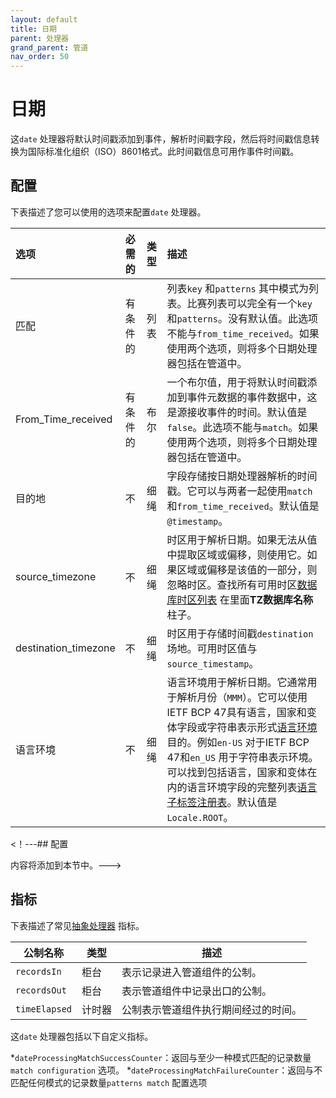 ```yaml
---
layout: default
title: 日期
parent: 处理器
grand_parent: 管道
nav_order: 50
---
```


# 日期


这`date` 处理器将默认时间戳添加到事件，解析时间戳字段，然后将时间戳信息转换为国际标准化组织（ISO）8601格式。此时间戳信息可用作事件时间戳。

## 配置

下表描述了您可以使用的选项来配置`date` 处理器。

选项| 必需的| 类型| 描述
:--- | :--- | :--- | :---
匹配| 有条件的| 列表| 列表`key` 和`patterns` 其中模式为列表。比赛列表可以完全有一个`key` 和`patterns`。没有默认值。此选项不能与`from_time_received`。如果使用两个选项，则将多个日期处理器包括在管道中。
From_Time_received| 有条件的| 布尔| 一个布尔值，用于将默认时间戳添加到事件元数据的事件数据中，这是源接收事件的时间。默认值是`false`。此选项不能与`match`。如果使用两个选项，则将多个日期处理器包括在管道中。
目的地| 不| 细绳| 字段存储按日期处理器解析的时间戳。它可以与两者一起使用`match` 和`from_time_received`。默认值是`@timestamp`。
source_timezone| 不| 细绳| 时区用于解析日期。如果无法从值中提取区域或偏移，则使用它。如果区域或偏移是该值的一部分，则忽略时区。查找所有可用时区[数据库时区列表](https://en.wikipedia.org/wiki/List_of_tz_database_time_zones#List) 在里面**TZ数据库名称** 柱子。
destination_timezone| 不| 细绳| 时区用于存储时间戳`destination` 场地。可用时区值与`source_timestamp`。
语言环境| 不| 细绳| 语言环境用于解析日期。它通常用于解析月份（`MMM`）。它可以使用IETF BCP 47具有语言，国家和变体字段或字符串表示形式[语言环境](https://docs.oracle.com/javase/8/docs/api/java/util/Locale.html) 目的。例如`en-US` 对于IETF BCP 47和`en_US` 用于字符串表示环境。可以找到包括语言，国家和变体在内的语言环境字段的完整列表[语言子标签注册表](https://www.iana.org/assignments/language-subtag-registry/language-subtag-registry)。默认值是`Locale.ROOT`。

<！---## 配置

内容将添加到本节中。--->

## 指标

下表描述了常见[抽象处理器](https://github.com/opensearch-project/data-prepper/blob/main/data-prepper-api/src/main/java/org/opensearch/dataprepper/model/processor/AbstractProcessor.java) 指标。

| 公制名称| 类型| 描述|
| ------------- | ---- | -----------|
| `recordsIn` | 柜台| 表示记录进入管道组件的公制。|
| `recordsOut` | 柜台| 表示管道组件中记录出口的公制。|
| `timeElapsed` | 计时器| 公制表示管道组件执行期间经过的时间。|

这`date` 处理器包括以下自定义指标。

*`dateProcessingMatchSuccessCounter`：返回与至少一种模式匹配的记录数量`match configuration` 选项。
*`dateProcessingMatchFailureCounter`：返回与不匹配任何模式的记录数量`patterns match` 配置选项

